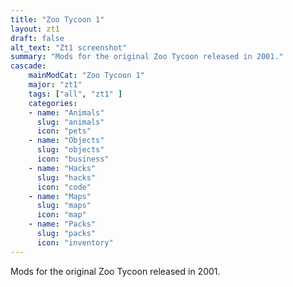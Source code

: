 ```yaml
---
title: "Zoo Tycoon 1"
layout: zt1
draft: false
alt_text: "Zt1 screenshot"
summary: "Mods for the original Zoo Tycoon released in 2001."
cascade:
    mainModCat: "Zoo Tycoon 1"
    major: "zt1"
    tags: ["all", "zt1" ]
    categories:
    - name: "Animals"
      slug: "animals"
      icon: "pets"
    - name: "Objects"
      slug: "objects"
      icon: "business"
    - name: "Hacks"
      slug: "hacks"
      icon: "code"
    - name: "Maps"
      slug: "maps"
      icon: "map"
    - name: "Packs"
      slug: "packs"
      icon: "inventory"
---
```


Mods for the original Zoo Tycoon released in 2001.